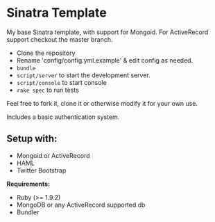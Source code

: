 Sinatra Template
================

My base Sinatra template, with support for Mongoid.
For ActiveRecord support checkout the master branch.

* Clone the repository
* Rename 'config/config.yml.example' & edit config as needed.
* `bundle`
* `script/server` to start the development server.
* `script/console` to start console
* `rake spec` to run tests

Feel free to fork it, clone it or otherwise modify it for your own use.

Includes a basic authentication system.

Setup with:
------
* Mongoid or ActiveRecord
* HAML
* Twitter Bootstrap

__Requirements:__

* Ruby (>= 1.9.2)
* MongoDB or any ActiveRecord supported db
* Bundler
